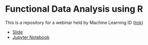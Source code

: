# Functional Data Analysis using R
This is a repository for a webinar held by Machine Learning ID ([link](https://www.eventbrite.com/e/functional-data-analysis-for-energy-consumption-modelling-using-r-tickets-115991063393))
* [Slide](https://github.com/novrisuhermi/fda-using-r/tree/master/slide)
* [Jupyter Notebook](https://github.com/novrisuhermi/fda-using-r/tree/master/notebooks)
